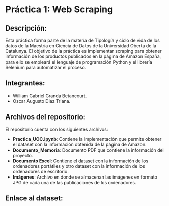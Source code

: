 # Práctica 1: Web Scraping

## Descripción: 

Esta práctica forma parte de la matería de Tipología y ciclo de vida de los datos de la Maestría en Ciencia de Datos de la Universidad Oberta de la Catalunya. El objetivo de la práctica es implementar scraping para obtener información de los productos publicados en la página de Amazon España, para ello se empleará el lenguaje de programación Python y el librería Selenium para automatizar el proceso. 

## Integrantes: 
- William Gabriel Granda Betancourt.
- Oscar Augusto Diaz Triana. 

## Archivos del repositorio: 

El repositorio cuenta con los siguientes archivos: 

- **Practica_UOC.ipynb**: Contiene la implementación que permite obtener el dataset con la información obtenida de la página de Amazon.
- **Documento_Memoria**: Documento PDF que contiene la información del proyecto. 
- **Documento Excel**: Contiene el dataset con la información de los ordenadores portátiles y otro dataset con la información de los ordenadores de escritorio. 
- **Imágenes**: Archivo en donde se almacenan las imágenes en formato JPG de cada una de las publicaciones de los ordenadores. 

## Enlace al dataset: 
